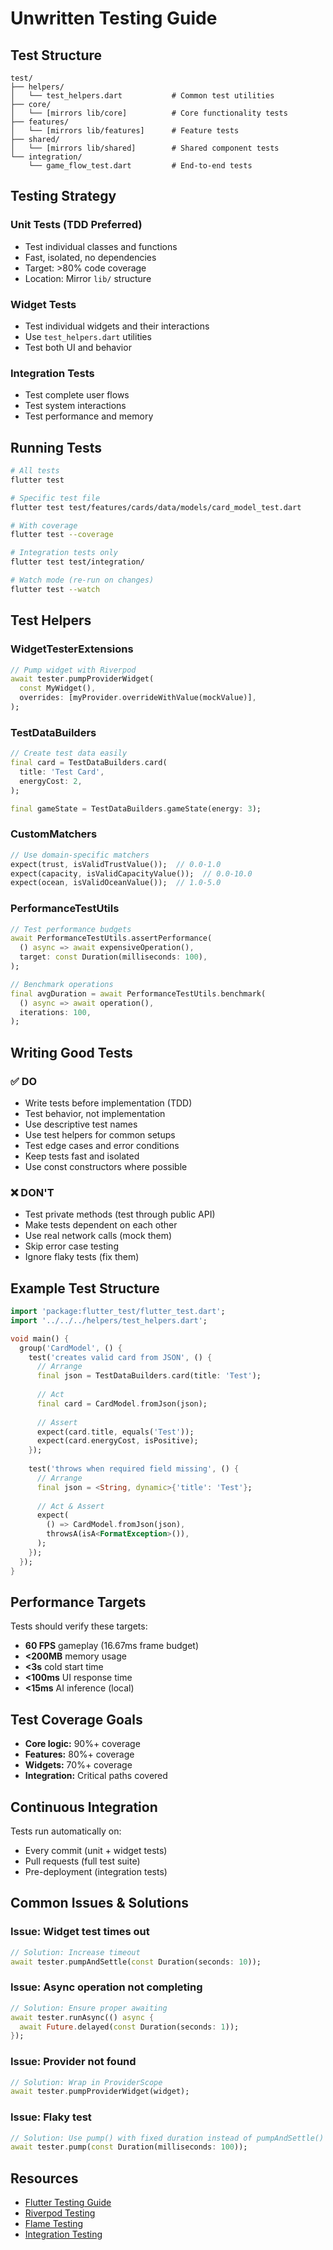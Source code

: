 # Unwritten Testing Guide

## Test Structure

```
test/
├── helpers/
│   └── test_helpers.dart           # Common test utilities
├── core/
│   └── [mirrors lib/core]          # Core functionality tests
├── features/
│   └── [mirrors lib/features]      # Feature tests
├── shared/
│   └── [mirrors lib/shared]        # Shared component tests
└── integration/
    └── game_flow_test.dart         # End-to-end tests
```

## Testing Strategy

### Unit Tests (TDD Preferred)
- Test individual classes and functions
- Fast, isolated, no dependencies
- Target: >80% code coverage
- Location: Mirror `lib/` structure

### Widget Tests
- Test individual widgets and their interactions
- Use `test_helpers.dart` utilities
- Test both UI and behavior

### Integration Tests
- Test complete user flows
- Test system interactions
- Test performance and memory

## Running Tests

```bash
# All tests
flutter test

# Specific test file
flutter test test/features/cards/data/models/card_model_test.dart

# With coverage
flutter test --coverage

# Integration tests only
flutter test test/integration/

# Watch mode (re-run on changes)
flutter test --watch
```

## Test Helpers

### WidgetTesterExtensions
```dart
// Pump widget with Riverpod
await tester.pumpProviderWidget(
  const MyWidget(),
  overrides: [myProvider.overrideWithValue(mockValue)],
);
```

### TestDataBuilders
```dart
// Create test data easily
final card = TestDataBuilders.card(
  title: 'Test Card',
  energyCost: 2,
);

final gameState = TestDataBuilders.gameState(energy: 3);
```

### CustomMatchers
```dart
// Use domain-specific matchers
expect(trust, isValidTrustValue());  // 0.0-1.0
expect(capacity, isValidCapacityValue());  // 0.0-10.0
expect(ocean, isValidOceanValue());  // 1.0-5.0
```

### PerformanceTestUtils
```dart
// Test performance budgets
await PerformanceTestUtils.assertPerformance(
  () async => await expensiveOperation(),
  target: const Duration(milliseconds: 100),
);

// Benchmark operations
final avgDuration = await PerformanceTestUtils.benchmark(
  () async => await operation(),
  iterations: 100,
);
```

## Writing Good Tests

### ✅ DO
- Write tests before implementation (TDD)
- Test behavior, not implementation
- Use descriptive test names
- Use test helpers for common setups
- Test edge cases and error conditions
- Keep tests fast and isolated
- Use const constructors where possible

### ❌ DON'T
- Test private methods (test through public API)
- Make tests dependent on each other
- Use real network calls (mock them)
- Skip error case testing
- Ignore flaky tests (fix them)

## Example Test Structure

```dart
import 'package:flutter_test/flutter_test.dart';
import '../../../helpers/test_helpers.dart';

void main() {
  group('CardModel', () {
    test('creates valid card from JSON', () {
      // Arrange
      final json = TestDataBuilders.card(title: 'Test');
      
      // Act
      final card = CardModel.fromJson(json);
      
      // Assert
      expect(card.title, equals('Test'));
      expect(card.energyCost, isPositive);
    });
    
    test('throws when required field missing', () {
      // Arrange
      final json = <String, dynamic>{'title': 'Test'};
      
      // Act & Assert
      expect(
        () => CardModel.fromJson(json),
        throwsA(isA<FormatException>()),
      );
    });
  });
}
```

## Performance Targets

Tests should verify these targets:
- **60 FPS** gameplay (16.67ms frame budget)
- **<200MB** memory usage
- **<3s** cold start time
- **<100ms** UI response time
- **<15ms** AI inference (local)

## Test Coverage Goals

- **Core logic:** 90%+ coverage
- **Features:** 80%+ coverage
- **Widgets:** 70%+ coverage
- **Integration:** Critical paths covered

## Continuous Integration

Tests run automatically on:
- Every commit (unit + widget tests)
- Pull requests (full test suite)
- Pre-deployment (integration tests)

## Common Issues & Solutions

### Issue: Widget test times out
```dart
// Solution: Increase timeout
await tester.pumpAndSettle(const Duration(seconds: 10));
```

### Issue: Async operation not completing
```dart
// Solution: Ensure proper awaiting
await tester.runAsync(() async {
  await Future.delayed(const Duration(seconds: 1));
});
```

### Issue: Provider not found
```dart
// Solution: Wrap in ProviderScope
await tester.pumpProviderWidget(widget);
```

### Issue: Flaky test
```dart
// Solution: Use pump() with fixed duration instead of pumpAndSettle()
await tester.pump(const Duration(milliseconds: 100));
```

## Resources

- [Flutter Testing Guide](https://docs.flutter.dev/testing)
- [Riverpod Testing](https://riverpod.dev/docs/essentials/testing)
- [Flame Testing](https://docs.flame-engine.org/latest/testing.html)
- [Integration Testing](https://docs.flutter.dev/testing/integration-tests)

